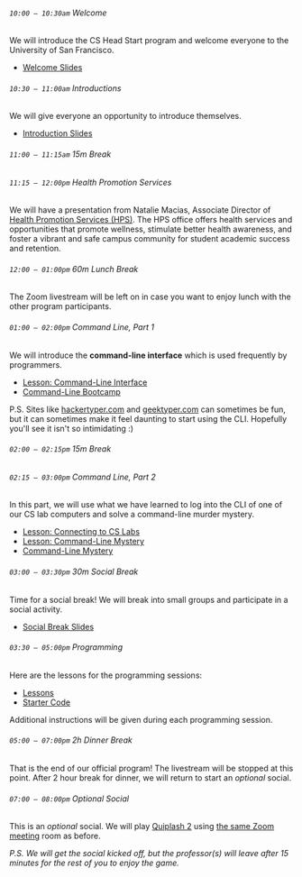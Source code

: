###### `10:00 – 10:30am` Welcome

We will introduce the CS Head Start program and welcome everyone to the University of San Francisco.

  - [Welcome Slides](https://docs.google.com/presentation/d/e/2PACX-1vTXG3jUuVoeDzQgurwZRVt9it986uQLboiW9JwoKRzGBH-njLOiNPWVNr0xIKtGenB1w5OsL-dfmtjh/pub?start=false&loop=false&delayms=3000)

###### `10:30 – 11:00am` Introductions

We will give everyone an opportunity to introduce themselves.

  - [Introduction Slides](https://docs.google.com/presentation/d/e/2PACX-1vRroIgXmAUKNjpUkGljc4PhGVoisQVDCfk_XtljkJ4AxBlKHH7zEW-ZiXWNnzWTtvthnyzOZk-5IlfD/pub?start=false&loop=false&delayms=3000)

###### `11:00 – 11:15am` *15m Break* <a href="https://asoftmurmur.com/"><i class="far fa-play-circle"></i></a>

###### `11:15 – 12:00pm` Health Promotion Services

We will have a presentation from Natalie Macias, Associate Director of [Health Promotion Services (HPS)](https://myusf.usfca.edu/hps). The HPS office offers health services and opportunities that promote wellness, stimulate better health awareness, and foster a vibrant and safe campus community for student academic success and retention.  

###### `12:00 – 01:00pm` *60m Lunch Break* <a href="https://docs.google.com/presentation/d/e/2PACX-1vSD5PleedFuY_gqV7gsHSkLwhNm8LPzND-MmR74wgh08Algi5FziP_KbeNHeIH9O50VtGLMX5qdPkrX/pub?start=false&loop=false&delayms=3000"><i class="far fa-external-link-alt"></i></a>

The Zoom livestream will be left on in case you want to enjoy lunch with the other program participants.

###### `01:00 – 02:00pm` Command Line, Part 1

We will introduce the **command-line interface** which is used frequently by programmers.

  - [Lesson: Command-Line Interface](https://docs.google.com/document/d/1z7gL_UBioAUNAlUtBkRFjPo1TGEZMk3P8vGZcuXTx1U/edit?usp=sharing)
  - [Command-Line Bootcamp](https://cli-boot.camp/)

P.S. Sites like [hackertyper.com](http://www.hackertyper.com/) and [geektyper.com](https://geektyper.com/fsociety/) can sometimes be fun, but it can sometimes make it feel daunting to start using the CLI. Hopefully you'll see it isn't so intimidating :)

###### `02:00 – 02:15pm` *15m Break* <a href="https://asoftmurmur.com/"><i class="far fa-play-circle"></i></a>

###### `02:15 – 03:00pm` Command Line, Part 2

In this part, we will use what we have learned to log into the CLI of one of our CS lab computers and solve a command-line murder mystery.

- [Lesson: Connecting to CS Labs](https://docs.google.com/document/d/1_vJTgjsBtw4iIWOTu4yBRv04yvwuknPwh_p09jjXTww/edit?usp=sharing)
- [Lesson: Command-Line Mystery](https://docs.google.com/document/d/1DN2alt6DEmkbSR-pMjWvVJC9TsACv4hO9-w5SBw4Ias/edit?usp=sharing)
- [Command-Line Mystery](https://github.com/veltman/clmystery)

###### `03:00 – 03:30pm` *30m Social Break*

Time for a social break! We will break into small groups and participate in a social activity.

  - [Social Break Slides](https://docs.google.com/presentation/d/e/2PACX-1vRJX_COUZRoRXf641Yg6LeCrN6OKlzIlsZxkbEhSvE19PGP2HugZ4BCjKRChgRNnkkOPPJ7dayTShyD/pub?start=false&loop=false&delayms=3000)

###### `03:30 – 05:00pm` Programming

Here are the lessons for the programming sessions:

  - [Lessons](https://drive.google.com/drive/folders/17U0L4-ybh4zJsLagoGqr-hbflH70G2ZA?usp=sharing)
  - [Starter Code](https://drive.google.com/drive/folders/1c4DO2VI_PtgryOSzCk8Ikw9ima2JXQrR?usp=sharing)

Additional instructions will be given during each programming session.

###### `05:00 – 07:00pm` *2h Dinner Break*

That is the end of our official program! The livestream will be stopped at this point. After 2 hour break for dinner, we will return to start an *optional* social.

###### `07:00 – 08:00pm` *Optional Social*

This is an *optional* social. We will play [Quiplash 2](https://www.jackboxgames.com/quiplash-two/) using [the same Zoom meeting](https://usfca.zoom.us/j/93175178704) room as before.

*P.S. We will get the social kicked off, but the professor(s) will leave after 15 minutes for the rest of you to enjoy the game.*
